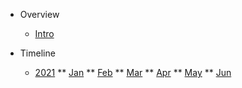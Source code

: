 * Overview
  * [Intro](README.md)

* Timeline
  * [2021](timeline/2021/annual.md)
  ** [Jan](timeline/2021/jan-2021.md)
  ** [Feb](timeline/2021/feb-2021.md)
  ** [Mar](timeline/2021/mar-2021.md)
  ** [Apr](timeline/2021/apr-2021.md)
  ** [May](timeline/2021/may-2021.md)
  ** [Jun](timeline/2021/jun-2021.md)
